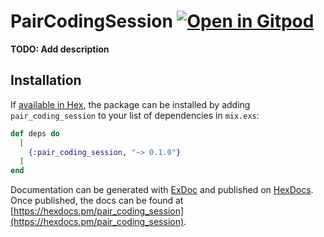 # PairCodingSession [![Open in Gitpod](https://gitpod.io/button/open-in-gitpod.svg)](https://github.com/geegog/pair_coding_session)

**TODO: Add description**

## Installation

If [available in Hex](https://hex.pm/docs/publish), the package can be installed
by adding `pair_coding_session` to your list of dependencies in `mix.exs`:

```elixir
def deps do
  [
    {:pair_coding_session, "~> 0.1.0"}
  ]
end
```

Documentation can be generated with [ExDoc](https://github.com/elixir-lang/ex_doc)
and published on [HexDocs](https://hexdocs.pm). Once published, the docs can
be found at [https://hexdocs.pm/pair_coding_session](https://hexdocs.pm/pair_coding_session).

